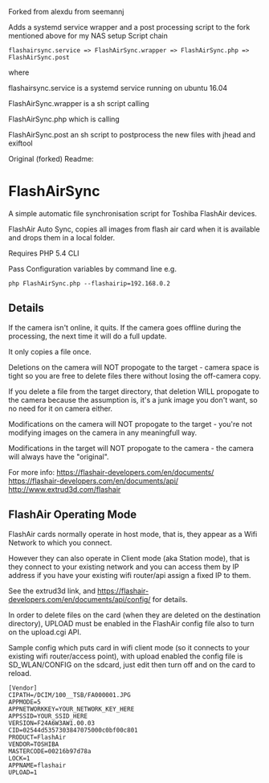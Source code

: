 Forked from alexdu from seemannj

Adds a systemd service wrapper and a post processing script to the fork mentioned above for my NAS setup
Script chain
```
flashairsync.service => FlashAirSync.wrapper => FlashAirSync.php => FlashAirSync.post
```
where

flashairsync.service is a systemd service running on ubuntu 16.04

FlashAirSync.wrapper is a sh script calling

FlashAirSync.php     which is calling

FlashAirSync.post    an sh script to postprocess the new files with jhead and exiftool 


Original (forked) Readme:

FlashAirSync
============

A simple automatic file synchronisation script for Toshiba FlashAir devices.

FlashAir Auto Sync, copies all images from flash air card when it is available and drops them in a local folder.  

Requires PHP 5.4 CLI

Pass Configuration variables by command line e.g.
```
php FlashAirSync.php --flashairip=192.168.0.2
```

Details
-------
If the camera isn't online, it quits.  If the camera goes offline during the processing, the next time it will do a full update.

It only copies a file once.  

Deletions on the camera will NOT propogate to the target - camera space is tight so you are free to delete files there without losing the off-camera copy.

If you delete a file from the target directory, that deletion WILL propogate to the camera because the assumption is, it's a junk image you don't want, so no need for it on camera either.

Modifications on the camera will NOT propogate to the target - you're not modifying images on the camera in any meaningfull way.

Modifications in the target will NOT propogate to the camera - the camera will always have the "original".

For more info:
  https://flashair-developers.com/en/documents/
  https://flashair-developers.com/en/documents/api/
  http://www.extrud3d.com/flashair

FlashAir Operating Mode
-----------------------
FlashAir cards normally operate in host mode, that is, they appear as a Wifi Network to which you connect.  

However they can also operate in Client mode (aka Station mode), that is they connect to your existing network and you can access them by IP address if you have your existing wifi router/api assign a fixed IP to them.

See the extrud3d link, and https://flashair-developers.com/en/documents/api/config/ for details.

In order to delete files on the card (when they are deleted on the destination directory), UPLOAD must be enabled in the FlashAir config file also to turn on the upload.cgi API.

Sample config which puts card in wifi client mode (so it connects to your existing wifi router/access point), with upload enabled  the config file is SD_WLAN/CONFIG on the sdcard, just edit then turn off and on the card to reload.

    [Vendor]
    CIPATH=/DCIM/100__TSB/FA000001.JPG
    APPMODE=5
    APPNETWORKKEY=YOUR_NETWORK_KEY_HERE
    APPSSID=YOUR_SSID_HERE
    VERSION=F24A6W3AW1.00.03
    CID=02544d5357303847075000c0bf00c801
    PRODUCT=FlashAir
    VENDOR=TOSHIBA
    MASTERCODE=00216b97d78a
    LOCK=1
    APPNAME=flashair
    UPLOAD=1  
